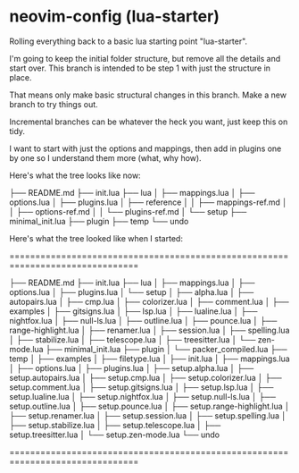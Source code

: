 # neovim-config (lua-starter)

Rolling everything back to a basic lua starting point "lua-starter".

I'm going to keep the initial folder structure, but remove all the details and start over.
This branch is intended to be step 1 with just the structure in place. 

That means only make basic structural changes in this branch. Make a new branch to try things out.

Incremental branches can be whatever the heck you want, just keep this on tidy.


I want to start with just the options and mappings, then add in plugins one by one so I understand them more (what, why how).

Here's what the tree looks like now:

├── README.md
├── init.lua
├── lua
│             ├── mappings.lua
│             ├── options.lua
│             ├── plugins.lua
│             ├── reference
│             │             ├── mappings-ref.md
│             │             ├── options-ref.md
│             │             └── plugins-ref.md
│             └── setup
├── minimal_init.lua
├── plugin
├── temp
└── undo

Here's what the tree looked like when I started:

===============================================================================

├── README.md
├── init.lua
├── lua
│             ├── mappings.lua
│             ├── options.lua
│             ├── plugins.lua
│             └── setup
│                 ├── alpha.lua
│                 ├── autopairs.lua
│                 ├── cmp.lua
│                 ├── colorizer.lua
│                 ├── comment.lua
│                 ├── examples
│                 ├── gitsigns.lua
│                 ├── lsp.lua
│                 ├── lualine.lua
│                 ├── nightfox.lua
│                 ├── null-ls.lua
│                 ├── outline.lua
│                 ├── pounce.lua
│                 ├── range-highlight.lua
│                 ├── renamer.lua
│                 ├── session.lua
│                 ├── spelling.lua
│                 ├── stabilize.lua
│                 ├── telescope.lua
│                 ├── treesitter.lua
│                 └── zen-mode.lua
├── minimal_init.lua
├── plugin
│             └── packer_compiled.lua
├── temp
│             ├── examples
│             ├── filetype.lua
│             ├── init.lua
│             ├── mappings.lua
│             ├── options.lua
│             ├── plugins.lua
│             ├── setup.alpha.lua
│             ├── setup.autopairs.lua
│             ├── setup.cmp.lua
│             ├── setup.colorizer.lua
│             ├── setup.comment.lua
│             ├── setup.gitsigns.lua
│             ├── setup.lsp.lua
│             ├── setup.lualine.lua
│             ├── setup.nightfox.lua
│             ├── setup.null-ls.lua
│             ├── setup.outline.lua
│             ├── setup.pounce.lua
│             ├── setup.range-highlight.lua
│             ├── setup.renamer.lua
│             ├── setup.session.lua
│             ├── setup.spelling.lua
│             ├── setup.stabilize.lua
│             ├── setup.telescope.lua
│             ├── setup.treesitter.lua
│             └── setup.zen-mode.lua
└── undo

===============================================================================



